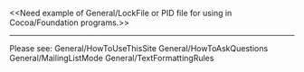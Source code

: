 <<Need example of General/LockFile or PID file for using in Cocoa/Foundation programs.>>

----
Please see: General/HowToUseThisSite General/HowToAskQuestions General/MailingListMode General/TextFormattingRules